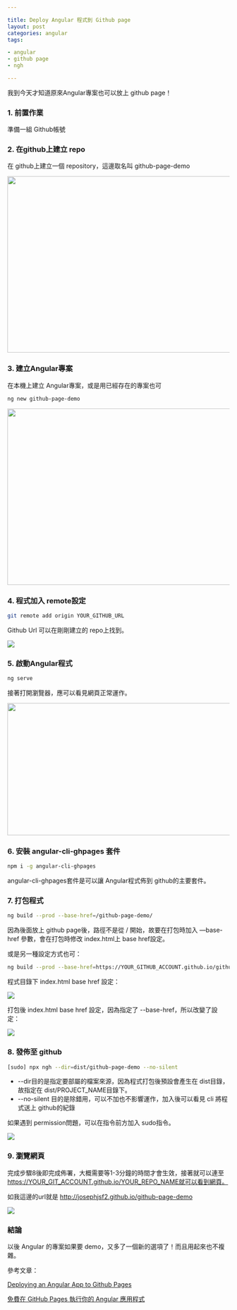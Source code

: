 ```yaml
---

title: Deploy Angular 程式到 Github page
layout: post
categories: angular
tags:

- angular
- github page
- ngh

---
```


我到今天才知道原來Angular專案也可以放上 github page！

<!--more-->

### 1. 前置作業
準備一組 Github帳號

### 2. 在github上建立 repo
在 github上建立一個 repository，這邊取名叫 github-page-demo

<img  class="img-fluid" src="https://imgur.com/lzpMwRT.png" width="600px" height="400px"/>

  

### 3. 建立Angular專案
在本機上建立 Angular專案，或是用已經存在的專案也可

```bash
ng new github-page-demo
```

<img  class="img-fluid" src="https://imgur.com/lzpMwRT.png" width="600px" height="400px"/>

### 4. 程式加入 remote設定

```bash
git remote add origin YOUR_GITHUB_URL
```

Github Url 可以在剛剛建立的 repo上找到。

<img  class="img-fluid" src="https://imgur.com/rzO5wLZ.png"/>



### 5. 啟動Angular程式

```bash
ng serve
```

接著打開瀏覽器，應可以看見網頁正常運作。

<img  class="img-fluid" src="https://imgur.com/9lGiqTX.png" width="700px" height="300px"/>

  

### 6. 安裝 angular-cli-ghpages 套件

```bash
npm i -g angular-cli-ghpages
```

angular-cli-ghpages套件是可以讓 Angular程式佈到 github的主要套件。

  

### 7. 打包程式

```bash
ng build --prod --base-href=/github-page-demo/
```

因為後面放上 github page後，路徑不是從 / 開始，故要在打包時加入 —base-href 參數，會在打包時修改 index.html上 base href設定。

或是另一種設定方式也可：

```bash
ng build --prod --base-href=https://YOUR_GITHUB_ACCOUNT.github.io/github-page-demo/
```



程式目錄下 index.html base href 設定：

<img  class="img-fluid" src="https://imgur.com/yrA8c6T.png" />

打包後 index.html base href 設定，因為指定了 --base-href，所以改變了設定：

<img  class="img-fluid" src="https://imgur.com/nl5k2Mf.png"/>

### 8. 發佈至 github

```bash
[sudo] npx ngh --dir=dist/github-page-demo --no-silent
```

* --dir目的是指定要部屬的檔案來源，因為程式打包後預設會產生在 dist目錄，故指定在 dist/PROJECT_NAME目錄下。
* --no-silent 目的是除錯用，可以不加也不影響運作，加入後可以看見 cli 將程式送上 github的紀錄

如果遇到 permission問題，可以在指令前方加入 sudo指令。

<img  class="img-fluid" src="https://imgur.com/TkLkY9Z.png"/>

### 9. 瀏覽網頁

完成步驟8後即完成佈署，大概需要等1-3分鐘的時間才會生效，接著就可以連至 https://YOUR_GIT_ACCOUNT.github.io/YOUR_REPO_NAME就可以看到網頁。

如我這邊的url就是 http://josephjsf2.github.io/github-page-demo

<img  class="img-fluid" src="https://imgur.com/yqREqNX.png"/>



### 結論

以後 Angular 的專案如果要 demo，又多了一個新的選項了！而且用起來也不複雜。

參考文章：

[Deploying an Angular App to Github Pages](https://alligator.io/angular/deploying-angular-app-github-pages/)

[免費在 GitHub Pages 執行你的 Angular 應用程式](https://poychang.github.io/publish-angular-app-to-github-pages/)

